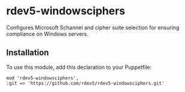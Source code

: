 # rdev5-windowsciphers
Configures Microsoft Schannel and cipher suite selection for ensuring compliance on Windows servers.

## Installation
To use this module, add this declaration to your Puppetfile:
````
mod 'rdev5-windowsciphers',
:git => 'https://github.com/rdev5/rdev5-windowsciphers.git'
````
